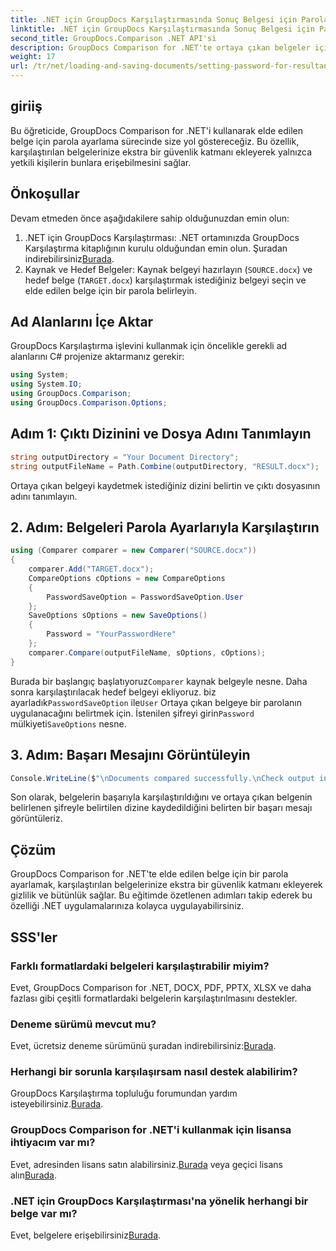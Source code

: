 ```yaml
---
title: .NET için GroupDocs Karşılaştırmasında Sonuç Belgesi için Parola Ayarlama
linktitle: .NET için GroupDocs Karşılaştırmasında Sonuç Belgesi için Parola Ayarlama
second_title: GroupDocs.Comparison .NET API'si
description: GroupDocs Comparison for .NET'te ortaya çıkan belgeler için nasıl parola ayarlayacağınızı öğrenin. Güvenliği artırın ve karşılaştırılan dosyalarınızı koruyun.
weight: 17
url: /tr/net/loading-and-saving-documents/setting-password-for-resultant-document/
---
```

## giriiş
Bu öğreticide, GroupDocs Comparison for .NET'i kullanarak elde edilen belge için parola ayarlama sürecinde size yol göstereceğiz. Bu özellik, karşılaştırılan belgelerinize ekstra bir güvenlik katmanı ekleyerek yalnızca yetkili kişilerin bunlara erişebilmesini sağlar.
## Önkoşullar
Devam etmeden önce aşağıdakilere sahip olduğunuzdan emin olun:
1.  .NET için GroupDocs Karşılaştırması: .NET ortamınızda GroupDocs Karşılaştırma kitaplığının kurulu olduğundan emin olun. Şuradan indirebilirsiniz[Burada](https://releases.groupdocs.com/comparison/net/).
2. Kaynak ve Hedef Belgeler: Kaynak belgeyi hazırlayın (`SOURCE.docx`) ve hedef belge (`TARGET.docx`) karşılaştırmak istediğiniz belgeyi seçin ve elde edilen belge için bir parola belirleyin.

## Ad Alanlarını İçe Aktar
GroupDocs Karşılaştırma işlevini kullanmak için öncelikle gerekli ad alanlarını C# projenize aktarmanız gerekir:
```csharp
using System;
using System.IO;
using GroupDocs.Comparison;
using GroupDocs.Comparison.Options;
```
## Adım 1: Çıktı Dizinini ve Dosya Adını Tanımlayın
```csharp
string outputDirectory = "Your Document Directory";
string outputFileName = Path.Combine(outputDirectory, "RESULT.docx");
```
Ortaya çıkan belgeyi kaydetmek istediğiniz dizini belirtin ve çıktı dosyasının adını tanımlayın.
## 2. Adım: Belgeleri Parola Ayarlarıyla Karşılaştırın
```csharp
using (Comparer comparer = new Comparer("SOURCE.docx"))
{
    comparer.Add("TARGET.docx");
    CompareOptions cOptions = new CompareOptions
    {
        PasswordSaveOption = PasswordSaveOption.User
    };
    SaveOptions sOptions = new SaveOptions()
    {
        Password = "YourPasswordHere"
    };
    comparer.Compare(outputFileName, sOptions, cOptions);
}
```
 Burada bir başlangıç başlatıyoruz`Comparer` kaynak belgeyle nesne. Daha sonra karşılaştırılacak hedef belgeyi ekliyoruz. biz ayarladık`PasswordSaveOption` ile`User` Ortaya çıkan belgeye bir parolanın uygulanacağını belirtmek için. İstenilen şifreyi girin`Password` mülkiyeti`SaveOptions` nesne.
## 3. Adım: Başarı Mesajını Görüntüleyin
```csharp
Console.WriteLine($"\nDocuments compared successfully.\nCheck output in {outputDirectory}.");
```
Son olarak, belgelerin başarıyla karşılaştırıldığını ve ortaya çıkan belgenin belirlenen şifreyle belirtilen dizine kaydedildiğini belirten bir başarı mesajı görüntüleriz.

## Çözüm
GroupDocs Comparison for .NET'te elde edilen belge için bir parola ayarlamak, karşılaştırılan belgelerinize ekstra bir güvenlik katmanı ekleyerek gizlilik ve bütünlük sağlar. Bu eğitimde özetlenen adımları takip ederek bu özelliği .NET uygulamalarınıza kolayca uygulayabilirsiniz.
## SSS'ler
### Farklı formatlardaki belgeleri karşılaştırabilir miyim?
Evet, GroupDocs Comparison for .NET, DOCX, PDF, PPTX, XLSX ve daha fazlası gibi çeşitli formatlardaki belgelerin karşılaştırılmasını destekler.
### Deneme sürümü mevcut mu?
 Evet, ücretsiz deneme sürümünü şuradan indirebilirsiniz:[Burada](https://releases.groupdocs.com/).
### Herhangi bir sorunla karşılaşırsam nasıl destek alabilirim?
 GroupDocs Karşılaştırma topluluğu forumundan yardım isteyebilirsiniz.[Burada](https://forum.groupdocs.com/c/comparison/12).
### GroupDocs Comparison for .NET'i kullanmak için lisansa ihtiyacım var mı?
 Evet, adresinden lisans satın alabilirsiniz.[Burada](https://purchase.groupdocs.com/buy) veya geçici lisans alın[Burada](https://purchase.groupdocs.com/temporary-license/).
### .NET için GroupDocs Karşılaştırması'na yönelik herhangi bir belge var mı?
 Evet, belgelere erişebilirsiniz[Burada](https://tutorials.groupdocs.com/comparison/net/).